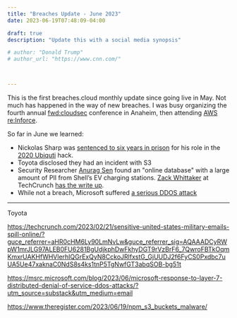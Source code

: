 ```yaml
---
title: "Breaches Update - June 2023"
date: 2023-06-19T07:48:09-04:00

draft: true
description: "Update this with a social media synopsis"

# author: "Donald Trump"
# author_url: "https://www.cnn.com/"



---
```


This is the first breaches.cloud monthly update since going live in May. Not much has happened in the way of new breaches. I was busy organizing the fourth annual [fwd:cloudsec](https://www.fwdcloudsec.org) conference in Anaheim, then attending [AWS re:Inforce](https://reinforce.awsevents.com/).

<!--more--> <!-- This separates the synopsis from the main body -->

So far in June we learned:

* Nickolas Sharp was [sentenced to six years in prison](https://arstechnica.com/tech-policy/2023/05/ex-ubiquiti-engineer-behind-breathtaking-data-theft-gets-6-year-prison-term/) for his role in the [2020 Ubiquti](https://www.breaches.cloud/incidents/ubiquiti/) hack.
* Toyota disclosed they had an incident with S3
* Security Researcher [Anurag Sen](https://twitter.com/hak1mlukha) found an "online database" with a large amount of PII from Shell’s EV charging stations. [Zack Whittaker](https://techcrunch.com/author/zack-whittaker/) at TechCrunch [has the write up](https://techcrunch.com/2023/06/09/shell-recharge-security-lapse-exposed-drivers-data/).
* While not a breach, Microsoft suffered [a serious DDOS attack](https://msrc.microsoft.com/blog/2023/06/microsoft-response-to-layer-7-distributed-denial-of-service-ddos-attacks/?utm_source=substack&utm_medium=email)


---


Toyota


https://techcrunch.com/2023/02/21/sensitive-united-states-military-emails-spill-online/?guce_referrer=aHR0cHM6Ly90LmNvLw&guce_referrer_sig=AQAAADCyRWpW1mrJLG97ALEB0FU6281BgUdjkphDwFkhyDGT9rVzBrF6_7QwroFBTkOqmKmxrUAKHfWHVlerhIQGrExQyN8CckoJRlfxstG_GjUUDJ2f6FyCS0Pxdbc7uUA5Ue47xaknaC0NdS8s4ks1tnP5TgNwfGT3abqSOB-bg51t


https://msrc.microsoft.com/blog/2023/06/microsoft-response-to-layer-7-distributed-denial-of-service-ddos-attacks/?utm_source=substack&utm_medium=email


https://www.theregister.com/2023/06/19/npm_s3_buckets_malware/
